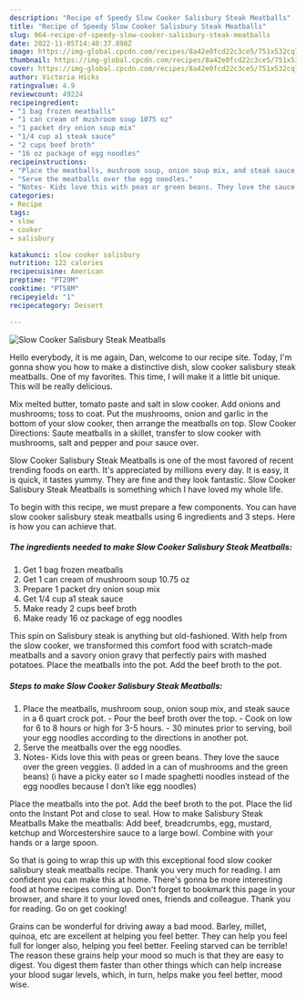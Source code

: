 ```yaml
---
description: "Recipe of Speedy Slow Cooker Salisbury Steak Meatballs"
title: "Recipe of Speedy Slow Cooker Salisbury Steak Meatballs"
slug: 964-recipe-of-speedy-slow-cooker-salisbury-steak-meatballs
date: 2022-11-05T14:40:37.898Z
image: https://img-global.cpcdn.com/recipes/8a42e0fcd22c3ce5/751x532cq70/slow-cooker-salisbury-steak-meatballs-recipe-main-photo.jpg
thumbnail: https://img-global.cpcdn.com/recipes/8a42e0fcd22c3ce5/751x532cq70/slow-cooker-salisbury-steak-meatballs-recipe-main-photo.jpg
cover: https://img-global.cpcdn.com/recipes/8a42e0fcd22c3ce5/751x532cq70/slow-cooker-salisbury-steak-meatballs-recipe-main-photo.jpg
author: Victoria Hicks
ratingvalue: 4.9
reviewcount: 49224
recipeingredient:
- "1 bag frozen meatballs"
- "1 can cream of mushroom soup 1075 oz"
- "1 packet dry onion soup mix"
- "1/4 cup a1 steak sauce"
- "2 cups beef broth"
- "16 oz package of egg noodles"
recipeinstructions:
- "Place the meatballs, mushroom soup, onion soup mix, and steak sauce in a 6 quart crock pot. Pour the beef broth over the top. Cook on low for 6 to 8 hours or high for 3-5 hours. 30 minutes prior to serving, boil your egg noodles according to the directions in another pot."
- "Serve the meatballs over the egg noodles."
- "Notes- Kids love this with peas or green beans. They love the sauce over the green veggies. (I added in a can of mushrooms and the green beans) (i have a picky eater so I made spaghetti noodles instead of the egg noodles because I don’t like egg noodles)"
categories:
- Recipe
tags:
- slow
- cooker
- salisbury

katakunci: slow cooker salisbury 
nutrition: 122 calories
recipecuisine: American
preptime: "PT29M"
cooktime: "PT58M"
recipeyield: "1"
recipecategory: Dessert

---
```



![Slow Cooker Salisbury Steak Meatballs](https://img-global.cpcdn.com/recipes/8a42e0fcd22c3ce5/751x532cq70/slow-cooker-salisbury-steak-meatballs-recipe-main-photo.jpg)

Hello everybody, it is me again, Dan, welcome to our recipe site. Today, I'm gonna show you how to make a distinctive dish, slow cooker salisbury steak meatballs. One of my favorites. This time, I will make it a little bit unique. This will be really delicious.

Mix melted butter, tomato paste and salt in slow cooker. Add onions and mushrooms; toss to coat. Put the mushrooms, onion and garlic in the bottom of your slow cooker, then arrange the meatballs on top. Slow Cooker Directions: Saute meatballs in a skillet, transfer to slow cooker with mushrooms, salt and pepper and pour sauce over.

Slow Cooker Salisbury Steak Meatballs is one of the most favored of recent trending foods on earth. It's appreciated by millions every day. It is easy, it is quick, it tastes yummy. They are fine and they look fantastic. Slow Cooker Salisbury Steak Meatballs is something which I have loved my whole life.


To begin with this recipe, we must prepare a few components. You can have slow cooker salisbury steak meatballs using 6 ingredients and 3 steps. Here is how you can achieve that.

<!--inarticleads1-->

##### The ingredients needed to make Slow Cooker Salisbury Steak Meatballs:

1. Get 1 bag frozen meatballs
1. Get 1 can cream of mushroom soup 10.75 oz
1. Prepare 1 packet dry onion soup mix
1. Get 1/4 cup a1 steak sauce
1. Make ready 2 cups beef broth
1. Make ready 16 oz package of egg noodles


This spin on Salisbury steak is anything but old-fashioned. With help from the slow cooker, we transformed this comfort food with scratch-made meatballs and a savory onion gravy that perfectly pairs with mashed potatoes. Place the meatballs into the pot. Add the beef broth to the pot. 

<!--inarticleads2-->

##### Steps to make Slow Cooker Salisbury Steak Meatballs:

1. Place the meatballs, mushroom soup, onion soup mix, and steak sauce in a 6 quart crock pot. - Pour the beef broth over the top. - Cook on low for 6 to 8 hours or high for 3-5 hours. - 30 minutes prior to serving, boil your egg noodles according to the directions in another pot.
1. Serve the meatballs over the egg noodles.
1. Notes- Kids love this with peas or green beans. They love the sauce over the green veggies. (I added in a can of mushrooms and the green beans) (i have a picky eater so I made spaghetti noodles instead of the egg noodles because I don’t like egg noodles)


Place the meatballs into the pot. Add the beef broth to the pot. Place the lid onto the Instant Pot and close to seal. How to make Salisbury Steak Meatballs Make the meatballs: Add beef, breadcrumbs, egg, mustard, ketchup and Worcestershire sauce to a large bowl. Combine with your hands or a large spoon. 

So that is going to wrap this up with this exceptional food slow cooker salisbury steak meatballs recipe. Thank you very much for reading. I am confident you can make this at home. There's gonna be more interesting food at home recipes coming up. Don't forget to bookmark this page in your browser, and share it to your loved ones, friends and colleague. Thank you for reading. Go on get cooking!

Grains can be wonderful for driving away a bad mood. Barley, millet, quinoa, etc are excellent at helping you feel better. They can help you feel full for longer also, helping you feel better. Feeling starved can be terrible! The reason these grains help your mood so much is that they are easy to digest. You digest them faster than other things which can help increase your blood sugar levels, which, in turn, helps make you feel better, mood wise.
